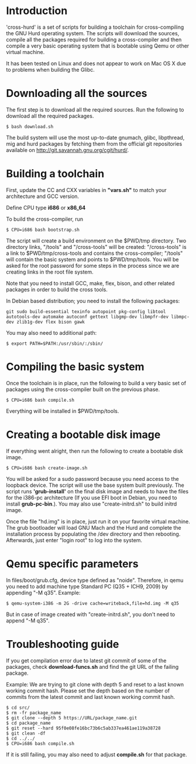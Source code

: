# Introduction

'cross-hurd' is a set of scripts for building a toolchain for cross-compiling the GNU Hurd operating system. The scripts will download the sources, compile all the packages required for building a cross-compiler and then compile a very basic operating system that is bootable using Qemu or other virtual machine.

It has been tested on Linux and does not appear to work on Mac OS X due to problems when building the Glibc.

# Downloading all the sources

The first step is to download all the required sources. Run the following to download all the required packages.

`$ bash download.sh`

The build system will use the most up-to-date gnumach, glibc, libpthread, mig and hurd packages by fetching them from the official git repositories available on http://git.savannah.gnu.org/cgit/hurd/.

# Building a toolchain

First, update the CC and CXX variables in **"vars.sh"** to match your architecture and GCC version.

Define CPU type **i686** or **x86_64**

To build the cross-compiler, run

`$ CPU=i686 bash bootstrap.sh`

The script will create a build environment on the $PWD/tmp directory. Two directory links, "/tools" and "/cross-tools" will be created: "/cross-tools" is a link to $PWD/tmp/cross-tools and contains the cross-compiler; "/tools" will contain the basic system and points to $PWD/tmp/tools. You will be asked for the root password for some steps in the process since we are creating links in the root file system.

Note that you need to install GCC, make, flex, bison, and other related packages in order to build the cross tools.

In Debian based distribution; you need to install the following packages:

`git sudo build-essential texinfo autopoint pkg-config libtool autotools-dev automake autoconf gettext libgmp-dev libmpfr-dev libmpc-dev zlib1g-dev flex bison gawk`

You may also need to additional path:

`$ export PATH=$PATH:/usr/sbin/:/sbin/`

# Compiling the basic system

Once the toolchain is in place, run the following to build a very basic set of packages using the cross-compiler built on the previous phase.

`$ CPU=i686 bash compile.sh`

Everything will be installed in $PWD/tmp/tools.

# Creating a bootable disk image

If everything went alright, then run the following to create a bootable disk image.

`$ CPU=i686 bash create-image.sh`

You will be asked for a sudo password because you need access to the loopback device. The script will use the base system built previously. The script runs **'grub-install'** on the final disk image and needs to have the files for the i386-pc architecture (If you use EFI boot in Debian, you need to install **grub-pc-bin**.). You may also use "create-initrd.sh" to build initrd image.

Once the file "hd.img" is in place, just run it on your favorite virtual machine. The grub bootloader will load GNU Mach and the Hurd and complete the installation process by populating the /dev directory and then rebooting. Afterwards, just enter "login root" to log into the system.

# Qemu specific parameters
In files/boot/grub.cfg, device type defined as "noide". Therefore, in qemu you need to add machine type Standard PC (Q35 + ICH9, 2009) by appending "-M q35". Example:

`$ qemu-system-i386 -m 2G -drive cache=writeback,file=hd.img -M q35`

But in case of image created with "create-initrd.sh", you don't need to append "-M q35".

# Troubleshooting guide

If you get compilation error due to latest git commit of some of the packages, check **download-funcs.sh** and find the git URL of the failing package.

Example: We are trying to git clone with depth 5 and reset to a last known working commit hash.
Please set the depth based on the number of commits from the latest commit and last known working commit hash.

```
$ cd src/
$ rm -fr package_name
$ git clone --depth 5 https://URL/package_name.git
$ cd package_name
$ git reset --hard 95f0e08fe16bc73b6c5ab337ea461ae119a38728
$ git clean -df
$ cd ../../
$ CPU=i686 bash compile.sh
```

If it is still failing, you may also need to adjust **compile.sh** for that package.
